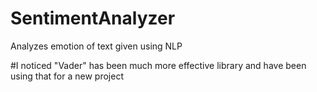 # SentimentAnalyzer
Analyzes emotion of text given using NLP

#I noticed "Vader" has been much more effective library and have been using that for a new project
